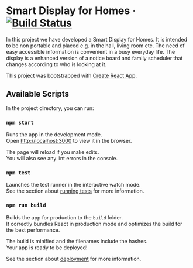 # Smart Display for Homes &middot; [![Build Status](https://travis-ci.com/oddeirikigland/ist-ambient-intelligence.svg?token=6gJVcypVU35zRus34A9v&branch=master)](https://travis-ci.com/oddeirikigland/ist-ambient-intelligence)

In this project we have developed a Smart Display for Homes. It is intended to be non portable and placed e.g. in the hall, living room etc. The need of easy accessible information is convenient in a busy everyday life. The display is a enhanced version of a notice board and family scheduler that changes according to who is looking at it.

This project was bootstrapped with [Create React App](https://github.com/facebook/create-react-app).

## Available Scripts

In the project directory, you can run:

### `npm start`

Runs the app in the development mode.<br />
Open [http://localhost:3000](http://localhost:3000) to view it in the browser.

The page will reload if you make edits.<br />
You will also see any lint errors in the console.

### `npm test`

Launches the test runner in the interactive watch mode.<br />
See the section about [running tests](https://facebook.github.io/create-react-app/docs/running-tests) for more information.

### `npm run build`

Builds the app for production to the `build` folder.<br />
It correctly bundles React in production mode and optimizes the build for the best performance.

The build is minified and the filenames include the hashes.<br />
Your app is ready to be deployed!

See the section about [deployment](https://facebook.github.io/create-react-app/docs/deployment) for more information.

